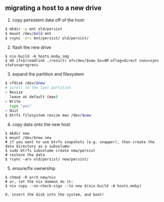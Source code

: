 ## migrating a host to a new drive
1. copy persistent data off of the host:
```sh
$ mkdir -p mnt old/persist
$ mount /dev/$old mnt
$ rsync -arv mnt/persist/ old/persist/
```

2. flash the new drive
```
$ nix-build -A hosts.moby.img
$ dd if=$(readlink ./result) of=/dev/$new bs=4M oflag=direct conv=sync status=progress
```

3. expand the partition and filesystem
```sh
$ cfdisk /dev/$new
# scroll to the last partition
> Resize
  leave at default (max)
> Write
  type "yes"
> Quit
$ btrfs filesystem resize max /dev/$new
```

4. copy data onto the new host
```
$ mkdir new
$ mount /dev/$new new
# if you want to use btrfs snapshots (e.g. snapper), then create the data directory as a subvolume:
$ sudo btrfs subvolume create new/persist
# restore the data
$ rsync -arv old/persist/ new/persist/
```

5. ensure/fix ownership
```
$ chmod -R a+rX new/nix
# or, let the nix daemon do it:
$ nix copy --no-check-sigs --to new $(nix-build -A hosts.moby)
```
```
6. insert the disk into the system, and boot!
